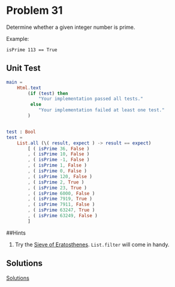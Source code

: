 # Problem 31

Determine whether a given integer number is prime.

Example:
```
isPrime 113 == True 
```
## Unit Test
```elm
main =
    Html.text
        (if (test) then
            "Your implementation passed all tests."
         else
            "Your implementation failed at least one test."
        )


test : Bool
test =
    List.all (\( result, expect ) -> result == expect)
        [ ( isPrime 36, False )
        , ( isPrime 10, False )
        , ( isPrime -1, False )
        , ( isPrime 1, False )
        , ( isPrime 0, False )
        , ( isPrime 120, False )
        , ( isPrime 2, True )
        , ( isPrime 23, True )
        , ( isPrime 6000, False )
        , ( isPrime 7919, True )
        , ( isPrime 7911, False )
        , ( isPrime 63247, True )
        , ( isPrime 63249, False )
        ]
```

##Hints
1. Try the [Sieve of Eratosthenes](https://en.wikipedia.org/wiki/Sieve_of_Eratosthenes). ```List.filter``` will come in handy.

## Solutions
[Solutions](../s/s31.md)